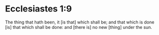 # Ecclesiastes 1:9

The thing that hath been, it [is that] which shall be; and that which is done [is] that which shall be done: and [there is] no new [thing] under the sun.